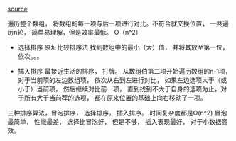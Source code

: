 
[source](https://juejin.im/post/5b06ba5051882538953ac7e5)

遍历整个数组， 将数组的每一项与后一项进行对比。不符合就交换位置， 一共遍历n轮，
简单易理解，但是效率最低。 O（n^2） 

- 选择排序
原址比较排序法
找到数组中的最小（大）值， 并将其放至第一位， 依次。。。


- 插入排序
最接近生活的排序， 打牌。 
从数组伯第二项开始遍历数组的n-1项， 对于当前项的左边数组项， 依次从右到左进行对比， 如果左边选项大于（或小于）当前项， 然后继续对比前一项， 直到找到不大于自身的选项为止，对于所有大于当前荐的选项， 都在原来位置的基础上向右移动了一项。 


三种排序算法，冒泡排序， 选择排序， 插入排序。 时间复杂度都是O(n^2) 冒泡最简单， 性能最差， 选择比冒泡好， 但是不够，
插入表现最好， 对于小数据高效。
